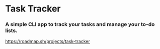 # Task Tracker
### A simple CLI app to track your tasks and manage your to-do lists.
https://roadmap.sh/projects/task-tracker
